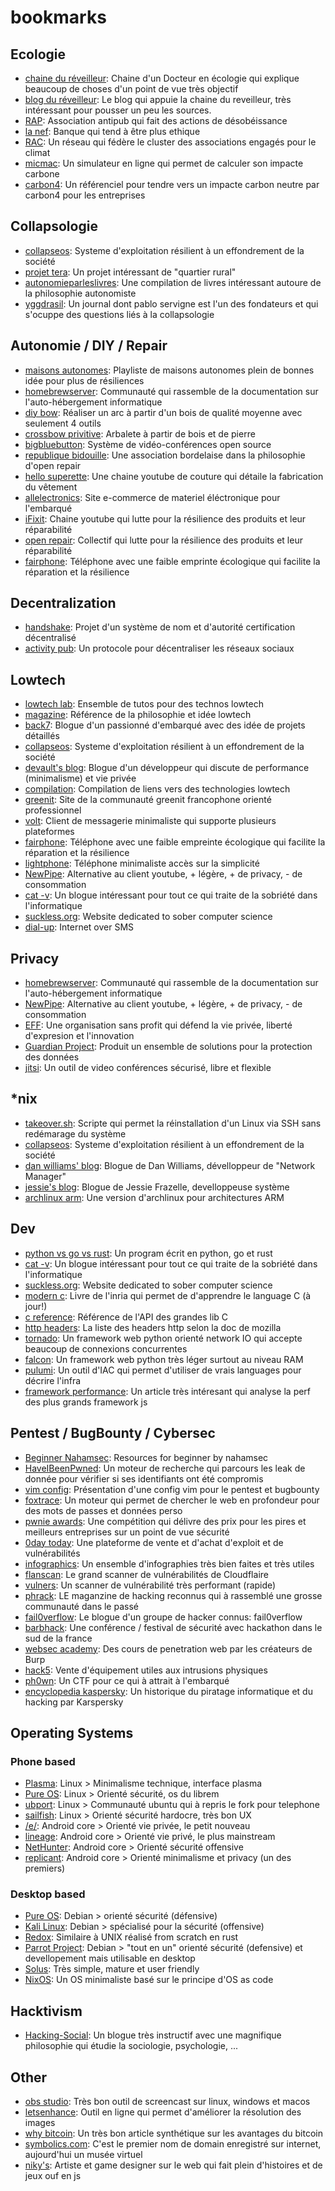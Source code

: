 # bookmarks

## Ecologie

* [chaine du réveilleur](https://www.youtube.com/channel/UC1EacOJoqsKaYxaDomTCTEQ): Chaine d'un Docteur en écologie qui explique beaucoup de choses d'un point de vue très objectif
* [blog du réveilleur](https://www.lereveilleur.com/): Le blog qui appuie la chaine du reveilleur, très intéressant pour pousser un peu les sources.
* [RAP](https://antipub.org/): Association antipub qui fait des actions de désobéissance
* [la nef](https://www.lanef.com/): Banque qui tend à être plus ethique
* [RAC](https://reseauactionclimat.org/): Un réseau qui fédère le cluster des associations engagés pour le climat
* [micmac](http://avenirclimatique.org/micmac/index.php): Un simulateur en ligne qui permet de calculer son impacte carbone
* [carbon4](http://www.carbone4.com/publication-referentiel-nzi/): Un référenciel pour tendre vers un impacte carbon neutre par carbon4 pour les entreprises

## Collapsologie

* [collapseos](https://collapseos.org/): Systeme d'exploitation résilient à un effondrement de la société
* [projet tera](http://www.tera.coop/): Un projet intéressant de "quartier rural"
* [autonomieparleslivres](https://autonomieparleslivres.com/): Une compilation de livres intéressant autoure de la philosophie autonomiste
* [yggdrasil](https://yggdrasil-mag.com/): Un journal dont pablo servigne est l'un des fondateurs et qui s'ocuppe des questions liés à la collapsologie

## Autonomie / DIY / Repair

* [maisons autonomes](https://www.youtube.com/playlist?list=PLVipPfGuIPznnuaJVZKrhKHNa5QJp3AZK): Playliste de maisons autonomes plein de bonnes idée pour plus de résiliences
* [homebrewserver](https://homebrewserver.club/): Communauté qui rassemble de la documentation sur l'auto-hébergement informatique
* [diy bow](https://www.youtube.com/watch?v=d5GWpskm_IA): Réaliser un arc à partir d'un bois de qualité moyenne avec seulement 4 outils
* [crossbow privitive](https://www.youtube.com/watch?v=oksgEIgIQbo): Arbalete à partir de bois et de pierre
* [bigbluebutton](https://github.com/bigbluebutton/bigbluebutton): Système de vidéo-conférences open source
* [republique bidouille](https://republiquebidouille.cc/qui-sommes-nous/): Une association bordelaise dans la philosophie d'open repair
* [hello superette](https://www.youtube.com/channel/UC_BWOICivf-WFoTiNTZXXtA): Une chaine youtube de couture qui détaile la fabrication du vêtement
* [allelectronics](https://www.allelectronics.com/): Site e-commerce de materiel éléctronique pour l'embarqué
* [iFixit](https://www.youtube.com/user/iFixitYourself): Chaine youtube qui lutte pour la résilience des produits et leur réparabilité
* [open repair](https://openrepair.org/): Collectif qui lutte pour la résilience des produits et leur réparabilité
* [fairphone](https://www.fairphone.com/fr/): Téléphone avec une faible emprinte écologique qui facilite la réparation et la résilience

## Decentralization

* [handshake](https://handshake.org/): Projet d'un système de nom et d'autorité certification décentralisé
* [activity pub](https://activitypub.rocks/): Un protocole pour décentraliser les réseaux sociaux

## Lowtech

* [lowtech lab](https://wiki.lowtechlab.org/wiki/Accueil): Ensemble de tutos pour des technos lowtech
* [magazine](https://solar.lowtechmagazine.com/): Référence de la philosophie et idée lowtech
* [back7](https://back7.co/): Blogue d'un passionné d'embarqué avec des idée de projets détaillés
* [collapseos](https://collapseos.org/): Systeme d'exploitation résilient à un effondrement de la société
* [devault's blog](https://drewdevault.com/): Blogue d'un développeur qui discute de performance (minimalisme) et vie privée
* [compilation](https://github.com/Antharia/awesome-lowtech): Compilation de liens vers des technologies lowtech
* [greenit](https://www.greenit.fr/): Site de la communauté greenit francophone orienté professionnel
* [volt](https://volt-app.com/): Client de messagerie minimaliste qui supporte plusieurs plateformes
* [fairphone](https://www.fairphone.com/fr/): Téléphone avec une faible empreinte écologique qui facilite la réparation et la résilience
* [lightphone](https://www.thelightphone.com/): Téléphone minimaliste accès sur la simplicité
* [NewPipe](https://newpipe.schabi.org/): Alternative au client youtube, + légère, + de privacy, - de consommation
* [cat -v](http://harmful.cat-v.org/software/): Un blogue intéressant pour tout ce qui traite de la sobriété dans l'informatique
* [suckless.org](http://suckless.org/): Website dedicated to sober computer science
* [dial-up](https://dev.to/twilio/using-twilio-to-build-the-internet-2cnf?utm_source=additional_box&utm_medium=internal&utm_campaign=regular&boos): Internet over SMS

## Privacy

* [homebrewserver](https://homebrewserver.club/): Communauté qui rassemble de la documentation sur l'auto-hébergement informatique
* [NewPipe](https://newpipe.schabi.org/): Alternative au client youtube, + légère, + de privacy, - de consommation
* [EFF](https://www.eff.org/fr): Une organisation sans profit qui défend la vie privée, liberté d'expresion et l'innovation
* [Guardian Project](https://guardianproject.info/): Produit un ensemble de solutions pour la protection des données
* [jitsi](https://jitsi.org/): Un outil de video conférences sécurisé, libre et flexible

## \*nix

* [takeover.sh](https://github.com/marcan/takeover.sh): Scripte qui permet la réinstallation d'un Linux via SSH sans redémarage du système
* [collapseos](https://collapseos.org/): Systeme d'exploitation résilient à un effondrement de la société
* [dan williams' blog](https://blogs.gnome.org/dcbw/): Blogue de Dan Williams, dévelloppeur de "Network Manager"
* [jessie's blog](https://blog.jessfraz.com/): Blogue de Jessie Frazelle, develloppeuse système
* [archlinux arm](https://archlinuxarm.org/): Une version d'archlinux pour architectures ARM

## Dev

* [python vs go vs rust](https://www.nicolas-hahn.com/python/go/rust/programming/2019/07/01/program-in-python-go-rust/): Un program écrit en python, go et rust
* [cat -v](http://harmful.cat-v.org/software/): Un blogue intéressant pour tout ce qui traite de la sobriété dans l'informatique
* [suckless.org](http://suckless.org/): Website dedicated to sober computer science
* [modern c](https://modernc.gforge.inria.fr/): Livre de l'inria qui permet de d'apprendre le language C (à jour!)
* [c reference](https://en.cppreference.com/w/c): Référence de l'API des grandes lib C
* [http headers](https://developer.mozilla.org/en-US/docs/Web/HTTP/Headers): La liste des headers http selon la doc de mozilla
* [tornado](https://www.tornadoweb.org/en/stable/): Un framework web python orienté network IO qui accepte beaucoup de connexions concurrentes
* [falcon](https://falcon.readthedocs.io/en/stable/): Un framework web python très léger surtout au niveau RAM
* [pulumi](https://www.pulumi.com/): Un outil d'IAC qui permet d'utiliser de vrais languages pour décrire l'infra
* [framework performance](https://timkadlec.com/remembers/2020-04-21-the-cost-of-javascript-frameworks/): Un article très intéresant qui analyse la perf des plus grands framework js

## Pentest / BugBounty / Cybersec

* [Beginner Nahamsec](https://github.com/nahamsec/Resources-for-Beginner-Bug-Bounty-Hunters): Resources for beginner by nahamsec
* [HaveIBeenPwned](https://haveibeenpwned.com/): Un moteur de recherche qui parcours les leak de donnée pour vérifier si ses identifiants ont été compromis
* [vim config](https://www.youtube.com/watch?v=l8iXMgk2nnY&feature=youtu.be): Présentation d'une config vim pour le pentest et bugbounty
* [foxtrace](https://www.foxtrace.io/): Un moteur qui permet de chercher le web en profondeur pour des mots de passes et données perso
* [pwnie awards](https://pwnies.com/): Une compétition qui délivre des prix pour les pires et meilleurs entreprises sur un point de vue sécurité
* [0day today](https://0day.today/): Une plateforme de vente et d'achat d'exploit et de vulnérabilités
* [infographics](https://twitter.com/SecurityGuill/status/1154048628412993538): Un ensemble d'infographies très bien faites et très utiles
* [flanscan](https://blog.cloudflare.com/introducing-flan-scan/): Le grand scanner de vulnérabilités de Cloudflaire
* [vulners](https://vulners.com/landing): Un scanner de vulnérabilité très performant (rapide)
* [phrack](http://phrack.org/index.html): LE maganzine de hacking reconnus qui à rassemblé une grosse communauté dans le passé
* [fail0verflow](https://fail0verflow.com/blog/): Le blogue d'un groupe de hacker connus: fail0verflow
* [barbhack](https://www.barbhack.fr/en/index.html): Une conférence / festival de sécurité avec hackathon dans le sud de la france
* [websec academy](https://portswigger.net/web-security): Des cours de penetration web par les créateurs de Burp
* [hack5](https://shop.hak5.org/): Vente d'équipement utiles aux intrusions physiques
* [ph0wn](https://ph0wn.org/): Un CTF pour ce qui à attrait à l'embarqué
* [encyclopedia kaspersky](https://encyclopedia.kaspersky.fr/knowledge/a-brief-history-of-hacking/): Un historique du piratage informatique et du hacking par Karspersky

## Operating Systems

### Phone based

* [Plasma](https://www.plasma-mobile.org/index.html): Linux > Minimalisme technique, interface plasma
* [Pure OS](https://puri.sm/products/librem-5/pureos-mobile/): Linux > Orienté sécurité, os du librem
* [ubport](https://ubports.com/): Linux > Communauté ubuntu qui à repris le fork pour telephone
* [sailfish](https://sailfishos.org/): Linux > Orienté sécurité hardocre, très bon UX
* [/e/](https://e.foundation/): Android core > Orienté vie privée, le petit nouveau
* [lineage](https://lineageos.org/): Android core > Orienté vie privé, le plus mainstream
* [NetHunter](https://www.kali.org/kali-linux-nethunter/): Android core > Orienté sécurité offensive
* [replicant](https://www.replicant.us/): Android core > Orienté minimalisme et privacy (un des premiers)

### Desktop based

* [Pure OS](https://pureos.net/): Debian > orienté sécurité (défensive)
* [Kali Linux](https://www.kali.org/): Debian > spécialisé pour la sécurité (offensive)
* [Redox](https://www.redox-os.org/): Similaire à UNIX réalisé from scratch en rust
* [Parrot Project](https://www.parrotsec.org/): Debian > "tout en un" orienté sécurité (defensive) et devellopement mais utilisable en desktop
* [Solus](https://getsol.us/home): Très simple, mature et user friendly
* [NixOS](https://nixos.org): Un OS minimaliste basé sur le principe d'OS as code

## Hacktivism

* [Hacking-Social](https://www.hacking-social.com/sommaire-par-sujets/): Un blogue très instructif avec une magnifique philosophie qui étudie la sociologie, psychologie, ...

## Other

* [obs studio](https://obsproject.com/): Très bon outil de screencast sur linux, windows et macos
* [letsenhance](https://letsenhance.io/): Outil en ligne qui permet d'améliorer la résolution des images
* [why bitcoin](https://medium.com/@wiz/why-bitcoin-359ada12629e): Un très bon article synthétique sur les avantages du bitcoin
* [symbolics.com](http://symbolics.com/museum/wings): C'est le premier nom de domain enregistré sur internet, aujourd'hui un musée virtuel
* [niky's](https://ncase.me/): Artiste et game designer sur le web qui fait plein d'histoires et de jeux ouf en js
